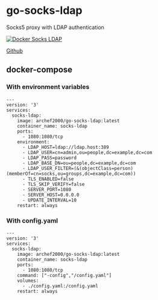 # go-socks-ldap
Socks5 proxy with LDAP authentication

[![Docker Socks LDAP](https://github.com/Archef2000/go-socks-ldap/actions/workflows/main.yml/badge.svg)](https://github.com/Archef2000/go-socks-ldap/actions/workflows/main.yml)

<a href="https://github.com/Archef2000/go-socks-ldap/">Github</a>

<h2>docker-compose</h2>
<h3>With environment variables</h3>
<pre><code class="language-yaml">---
version: '3'
services:
  socks-ldap:
    image: archef2000/go-socks-ldap:latest
    container_name: socks-ldap
    ports:
      - 1080:1080/tcp
    environment:
      - LDAP_HOST=ldap://ldap.host:389
      - LDAP_USER=cn=admin,ou=people,dc=example,dc=com
      - LDAP_PASS=password
      - LDAP_BASE_DN=ou=people,dc=example,dc=com
      - LDAP_USER_FILTER=(&(objectClass=person)(memberOf=cn=socks,ou=groups,dc=example,dc=com))
      - TLS_ENABLED=false
      - TLS_SKIP_VERIFY=false
      - SERVER_PORT=1080
      - SERVER_HOST=0.0.0.0
      - UPDATE_INTERVAL=10
    restart: always
</code></pre>
<h3>With config.yaml</h3>
<pre><code class="language-yaml">---
version: '3'
services:
  socks-ldap:
    image: archef2000/go-socks-ldap:latest
    container_name: socks-ldap
    ports:
      - 1080:1080/tcp
    command: ["-config","/config.yaml"]
    volumes:
      - ./config.yaml:/config.yaml
    restart: always
</code></pre>
